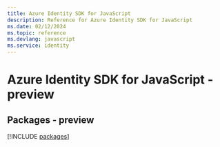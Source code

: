 ```yaml
---
title: Azure Identity SDK for JavaScript
description: Reference for Azure Identity SDK for JavaScript
ms.date: 02/12/2024
ms.topic: reference
ms.devlang: javascript
ms.service: identity
---
```

# Azure Identity SDK for JavaScript - preview
## Packages - preview
[!INCLUDE [packages](identity-index.md)]